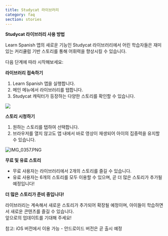 ```yaml
---
title: Studycat 라이브러리
category: faq
section: stories
---
```

**Studycat 라이브러리 사용 방법**


Learn Spanish 앱의 새로운 기능인 Studycat 라이브러리에서 어린 학습자들은 재미있는 커리큘럼 기반 스토리를 통해 어휘력을 향상시킬 수 있습니다.


다음 단계에 따라 시작해보세요:


**라이브러리 접속하기**


1. Learn Spanish 앱을 실행합니다.
2. 메인 메뉴에서 라이브러리를 탭합니다.
3. Studycat 캐릭터가 등장하는 다양한 스토리를 확인할 수 있습니다.


![](https://help.studycat.com/hc/article_attachments/38812096342041)


**스토리 시청하기**


1. 원하는 스토리를 탭하여 선택합니다.
2. 브라우저를 열지 않고도 앱 내에서 바로 영상이 재생되어 아이의 집중력을 유지할 수 있습니다.


![IMG_0357.PNG](https://help.studycat.com/hc/article_attachments/38812096344217)


**무료 및 유료 스토리**


* 무료 사용자는 라이브러리에서 2개의 스토리를 즐길 수 있습니다.
* 유료 사용자는 6개의 스토리를 모두 이용할 수 있으며, 곧 더 많은 스토리가 추가될 예정입니다!


**더 많은 스토리가 준비 중입니다!**


라이브러리는 계속해서 새로운 스토리가 추가되어 확장될 예정이며, 아이들이 학습하면서 새로운 콘텐츠를 즐길 수 있습니다.  
앞으로의 업데이트를 기대해 주세요!  
  
  
참고: iOS 버전에서 이용 가능 - 안드로이드 버전은 곧 출시 예정